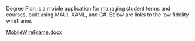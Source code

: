 Degree Plan is a mobile application for managing student terms and courses, built using MAUI, XAML, and C#. Below are links to the low fidelity wireframe.

[MobileWireFrame.docx](https://github.com/user-attachments/files/15974111/MobileWireFrame.docx)
